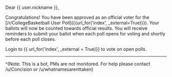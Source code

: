 Dear {{ user.nickname }},

Congratulations! You have been approved as an official voter for the [/r/CollegeBasketball User Poll]({{url_for('index', _external=True)}}). Your ballots will now be counted towards official results. You will receive reminders to submit your ballot when each poll opens for voting and shortly before each poll closes.

Login to {{ url_for('index', _external = True)}} to vote on open polls.
*****
^(Note: This is a bot, PMs are not monitored. For help please contact /u/Concision or /u/whatnamesarenttaken)
